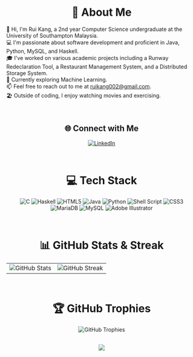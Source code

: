 <div align="center">

# 💫 About Me

</div>

👋 Hi, I'm Rui Kang, a 2nd year Computer Science undergraduate at the University of Southampton Malaysia.  
💻 I'm passionate about software development and proficient in Java, Python, MySQL, and Haskell.  
🎓 I've worked on various academic projects including a Runway Redeclaration Tool, a Restaurant Management System, and a Distributed Storage System.  
🔬 Currently exploring Machine Learning.  
📫 Feel free to reach out to me at ruikang002@gmail.com.  
🏖️ Outside of coding, I enjoy watching movies and exercising.

<div align="center">

<br>

## 🌐 Connect with Me
[![LinkedIn](https://img.shields.io/badge/LinkedIn-%230077B5.svg?logo=linkedin&logoColor=white)](https://linkedin.com/in/heng-rui-kang)

<br>

# 💻 Tech Stack

![C](https://img.shields.io/badge/c-%2300599C.svg?style=for-the-badge&logo=c&logoColor=white) 
![Haskell](https://img.shields.io/badge/Haskell-5e5086?style=for-the-badge&logo=haskell&logoColor=white) 
![HTML5](https://img.shields.io/badge/html5-%23E34F26.svg?style=for-the-badge&logo=html5&logoColor=white) 
![Java](https://img.shields.io/badge/java-%23ED8B00.svg?style=for-the-badge&logo=java&logoColor=white) 
![Python](https://img.shields.io/badge/python-3670A0?style=for-the-badge&logo=python&logoColor=ffdd54) 
![Shell Script](https://img.shields.io/badge/shell_script-%23121011.svg?style=for-the-badge&logo=gnu-bash&logoColor=white) 
![CSS3](https://img.shields.io/badge/css3-%231572B6.svg?style=for-the-badge&logo=css3&logoColor=white) 
![MariaDB](https://img.shields.io/badge/MariaDB-003545?style=for-the-badge&logo=mariadb&logoColor=white) 
![MySQL](https://img.shields.io/badge/mysql-%2300f.svg?style=for-the-badge&logo=mysql&logoColor=white) 
![Adobe Illustrator](https://img.shields.io/badge/adobeillustrator-%23FF9A00.svg?style=for-the-badge&logo=adobeillustrator&logoColor=white)

<br>

# 📊 GitHub Stats & Streak

<table>
  <tr>
    <td>
      <img src="https://github-readme-stats.vercel.app/api?username=Ruitherli&theme=dracula&hide_border=false&include_all_commits=false&count_private=false" alt="GitHub Stats" />
    </td>
    <td>
      <img src="https://github-readme-streak-stats.herokuapp.com/?user=Ruitherli&theme=dracula&hide_border=false" alt="GitHub Streak" />
    </td>
  </tr>
</table>

<br>

# 🏆 GitHub Trophies

<div>
  <img src="https://github-profile-trophy.vercel.app/?username=Ruitherli&theme=dracula&no-frame=false&no-bg=true&margin-w=15&column=7" alt="GitHub Trophies" />
</div>

<br>

![](https://visitcount.itsvg.in/api?id=Ruitherli&icon=5&color=12)

</div>

